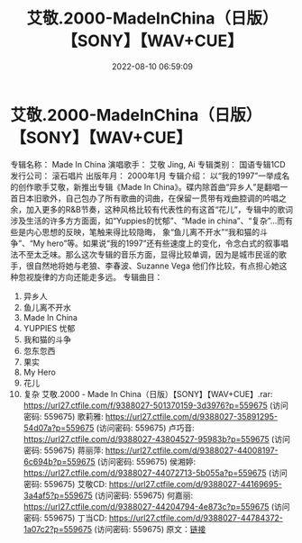 ﻿---
title: 艾敬.2000-MadeInChina（日版）【SONY】【WAV+CUE】
date: 2022-08-10 06:59:09
categories: WAV车载音乐、镜像
tags: 华语中文
---
# 艾敬.2000-MadeInChina（日版）【SONY】【WAV+CUE】

专辑名称： Made In China
演唱歌手： 艾敬 Jing, Ai
专辑类别： 国语专辑1CD
发行公司： 滚石唱片
出版年月： 2000年1月
专辑介绍：
以“我的1997”一举成名的创作歌手艾敬，新推出专辑《Made In
China》。碟内除首曲“异乡人”是翻唱一首日本旧歌外，自己包办了所有歌曲的词曲，在保留一贯带有戏曲腔调的吟唱之余，加入更多的R&B节奏，这种风格比较有代表性的有这首“花儿”，专辑中的歌词涉及生活的许多方方面面，如“Yuppies的忧郁”、“Made
in china”、“复杂”...而有些是内心思想的反映，笔触来得比较隐晦， 象“鱼儿离不开水”“我和猫的斗争”、“My
hero”等。如果说“我的1997”还有些速度上的变化，令念白式的叙事唱法不至太乏味。那么这次专辑的音乐方面，显得比较单调，因为是城市民谣的歌手，很自然地将她与老狼、李春波、Suzanne
Vega 他们作比较，有点担心她这种忽视旋律的方向还能走多远。
专辑曲目：
01. 异乡人
02. 鱼儿离不开水
03. Made In China
04. YUPPIES 忧郁
05. 我和猫的斗争
06. 忽东忽西
07. 果实
08. My Hero
09. 花儿
10. 复杂
艾敬.2000 - Made In China（日版）【SONY】【WAV+CUE】.rar: https://url27.ctfile.com/f/9388027-501370159-3d3976?p=559675
(访问密码: 559675)
歌莉雅: https://url27.ctfile.com/d/9388027-35891295-54d07a?p=559675
(访问密码: 559675)
卢巧音: https://url27.ctfile.com/d/9388027-43804527-95983b?p=559675
(访问密码: 559675)
蒋丽萍: https://url27.ctfile.com/d/9388027-44008197-6c694b?p=559675
(访问密码: 559675)
侯湘婷: https://url27.ctfile.com/d/9388027-44072713-5b055a?p=559675
(访问密码: 559675)
艾敬CD: https://url27.ctfile.com/d/9388027-44169695-3a4af5?p=559675
(访问密码: 559675)
何嘉丽: https://url27.ctfile.com/d/9388027-44204794-4e873c?p=559675
(访问密码: 559675)
丁当CD: https://url27.ctfile.com/d/9388027-44784372-1a07c2?p=559675
(访问密码: 559675)
原文：[链接](https://blog.sina.com.cn/s/blog_1647c7e7601030yso.html)